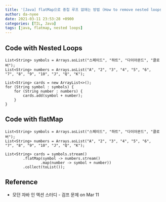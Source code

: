 ```yaml
---
title: '[Java] flatMap으로 중첩 루프 없애는 방법 (How to remove nested loops using flatMap)'
author: da-nyee
date: 2021-03-11 23:53:28 +0900
categories: [TIL, Java]
tags: [java, flatmap, nested loops]
---
```


## Code with Nested Loops

```
List<String> symbols = Arrays.asList("스페이드", "하트", "다이아몬드", "클로버");
List<String> numbers = Arrays.asList("A", "2", "3", "4", "5", "6", "7", "8", "9", "10", "J", "Q", "K");

List<String> cards = new ArrayList<>();
for (String symbol : symbols) {
    for (String number : numbers) {
        cards.add(symbol + number);
    }
}
```

## Code with flatMap

```
List<String> symbols = Arrays.asList("스페이드", "하트", "다이아몬드", "클로버");
List<String> numbers = Arrays.asList("A", "2", "3", "4", "5", "6", "7", "8", "9", "10", "J", "Q", "K");

List<String> cards = symbols.stream()
        .flatMap(symbol -> numbers.stream()
                .map(number -> symbol + number))
        .collect(toList());
```

## Reference

- 모던 자바 인 액션 스터디 - 검프 문제 on Mar 11